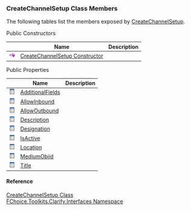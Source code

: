 ﻿### CreateChannelSetup Class Members

The following tables list the members exposed by [CreateChannelSetup](FChoice.Toolkits.Clarify~FChoice.Toolkits.Clarify.Interfaces.CreateChannelSetup.md).

Public Constructors

|   | Name | Description |
| --- | --- | --- |
| ![Public Constructor](dotnetimages/publicConstructor.png) | [CreateChannelSetup Constructor](FChoice.Toolkits.Clarify~FChoice.Toolkits.Clarify.Interfaces.CreateChannelSetup~_ctor.md) |   |



Public Properties

|   | Name | Description |
| --- | --- | --- |
| ![Public Property](dotnetimages/publicProperty.png) | [AdditionalFields](FChoice.Toolkits.Clarify~FChoice.Toolkits.Clarify.Interfaces.CreateChannelSetup~AdditionalFields.md) |   |
| ![Public Property](dotnetimages/publicProperty.png) | [AllowInbound](FChoice.Toolkits.Clarify~FChoice.Toolkits.Clarify.Interfaces.CreateChannelSetup~AllowInbound.md) |   |
| ![Public Property](dotnetimages/publicProperty.png) | [AllowOutbound](FChoice.Toolkits.Clarify~FChoice.Toolkits.Clarify.Interfaces.CreateChannelSetup~AllowOutbound.md) |   |
| ![Public Property](dotnetimages/publicProperty.png) | [Description](FChoice.Toolkits.Clarify~FChoice.Toolkits.Clarify.Interfaces.CreateChannelSetup~Description.md) |   |
| ![Public Property](dotnetimages/publicProperty.png) | [Designation](FChoice.Toolkits.Clarify~FChoice.Toolkits.Clarify.Interfaces.CreateChannelSetup~Designation.md) |   |
| ![Public Property](dotnetimages/publicProperty.png) | [IsActive](FChoice.Toolkits.Clarify~FChoice.Toolkits.Clarify.Interfaces.CreateChannelSetup~IsActive.md) |   |
| ![Public Property](dotnetimages/publicProperty.png) | [Location](FChoice.Toolkits.Clarify~FChoice.Toolkits.Clarify.Interfaces.CreateChannelSetup~Location.md) |   |
| ![Public Property](dotnetimages/publicProperty.png) | [MediumObjid](FChoice.Toolkits.Clarify~FChoice.Toolkits.Clarify.Interfaces.CreateChannelSetup~MediumObjid.md) |   |
| ![Public Property](dotnetimages/publicProperty.png) | [Title](FChoice.Toolkits.Clarify~FChoice.Toolkits.Clarify.Interfaces.CreateChannelSetup~Title.md) |   |





#### Reference

[CreateChannelSetup Class](FChoice.Toolkits.Clarify~FChoice.Toolkits.Clarify.Interfaces.CreateChannelSetup.md)  
[FChoice.Toolkits.Clarify.Interfaces Namespace](FChoice.Toolkits.Clarify~FChoice.Toolkits.Clarify.Interfaces_namespace.md)